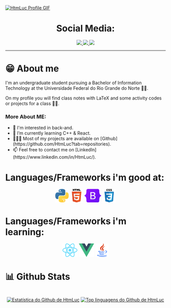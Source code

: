 <!-- GIF de apresentação -->
<a href="https://github.com/HtmLuc">![HtmLuc Profile GIF](./assets/profile_presentation.gif)</a>

<!-- Icones das redes sociais -->
<h1 align="center">Social Media:</h1>
<p align="center">
  <a href="https://www.instagram.com/lusca_vvv">
    <img loading="lazy" src="https://img.shields.io/badge/-Instagram-%23E4405F?style=for-the-badge&logo=instagram&logoColor=white" target="_blank">
  </a>
  <a href="https://www.linkedin.com/in/HtmLuc">
    <img src="https://img.shields.io/badge/-LinkedIn-%230077B5?style=for-the-badge&logo=linkedin&logoColor=white">
  </a>
  <a href="mailto:lucasvdmedeiros.dev@gmail.com">
    <img src="https://img.shields.io/badge/Gmail-D14836?style=for-the-badge&logo=gmail&logoColor=white">
  </a>
</p>

<hr>

<!-- Descrição sobre mim -->
<h1>😁 About me</h1>
<p aling="center">I'm an undergraduate student pursuing a Bachelor of Information Technology at the Universidade Federal do Rio Grande do Norte 🧑‍🎓.</p>
<p aling="center">On my profile you will find class notes with LaTeX and some activity codes or projects for a class 👨‍💻.</p>

### More About ME:
<ul>
  <li>
    🔭 I'm interested in back-and.
  </li>
  <li>
    🌱 I’m currently learning C++ & React.
  </li>
  <li>
    👨🏻‍💻 Most of my projects are available on [Github](https://github.com/HtmLuc?tab=repositories).
  </li>
  <li>
    📫 Feel free to contact me on [LinkedIn](https://www.linkedin.com/in/HtmLuc/).
  </li>
</ul>

<!-- Linguagens/framewrks -->
<h1>Languages/Frameworks i'm good at:</h1>
<p align="center">
  <code><a href="https://www.python.org/"><img alt="Python" title="Python" src="./assets/python.png" height="42"></a></code>
  <code><a href="https://en.wikipedia.org/wiki/HTML"><img alt="HTML 5" title="HTML 5" src="./assets/html.png" height="42"></a></code>
  <code><a href="https://getbootstrap.com"><img alt="Bootstrap" title="Bootstrap" src="./assets/Bootstrap_logo.png" height="42"></a></code>
  <code><a href="https://www.w3.org/Style/CSS/Overview.en.html"><img alt="CSS 3" title="CSS 3" src="./assets/css.png" height="42"></a></code>
</p>

<h1>Languages/Frameworks i'm learning:</h1>
<p align="center">
  <code><a href="https://reactjs.org/"><img alt="ReactJS" title="ReactJS" src="./assets/react.png" height="42"></a></code>
  <code><a href="https://vuejs.org/"><img alt="Vue" title="Vue" src="./assets/vue.png" height="42"></a></code>
  <code><a href="https://www.java.com/en/"><img alt="Java" title="Java" src="./assets/java.png" height="42"></a></code>
</p>
<!-- Seção de estatísticas do github -->
<h1>📊 Github Stats</h1>
<p align="center">
  <br/>
  <a href="https://github.com/anuraghazra/github-readme-stats"><img alt="Estatística do Github de HtmLuc" src="https://github-readme-stats.vercel.app/api/?username=HtmLuc&show_icons=true&count_private=true&theme=react&bg_color=1F222E&title_color=7cebf5&icon_color=2d7de4&show_icons=true&border_color=7cebf5&border_radius=10" height="192px"/></a>
  <a href="https://github.com/anuraghazra/github-readme-stats"><img alt="Top linguagens do Github de HtmLuc" src="https://github-readme-stats.vercel.app/api/top-langs/?username=HtmLuc&langs_count=8&layout=compact&theme=react&bg_color=1F222E&title_color=7cebf5&icon_color=2d7de4&show_icons=true&border_color=7cebf5&border_radius=10" height="192px"/></a>
</p>
